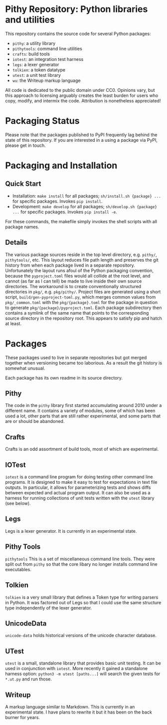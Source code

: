 # Pithy Repository: Python libraries and utilities

This repository contains the source code for several Python packages:
* `pithy`: a utility library
* `pithytools`: command line utilities
* `crafts`: build tools
* `iotest`: an integration test harness
* `legs`: a lexer generator
* `tolkien`: a token datatype
* `utest`: a unit test library
* `wu`: the Writeup markup language

All code is dedicated to the public domain under CC0. Opinions vary, but this approach to licensing arguably creates the least burden for users who copy, modify, and intermix the code. Attribution is nonetheless appreciated!

# Packaging Status

Please note that the packages published to PyPI frequently lag behind the state of this repository. If you are interested in a using a package via PyPI, please get in touch.


# Packaging and Installation

## Quick Start
* Installation: `make install` for all packages; `sh/install.sh {package} ...` for specific packages. Invokes `pip install`.
* Development: `make develop` for all packages; `sh/develop.sh {package} ...` for specific packages. Invokes `pip install -e`.

For these commands, the makefile simply invokes the shell scripts with all package names.

## Details

The various package sources reside in the top level directory, e.g. `pithy/`, `pithytools/`, etc. This layout reduces file path length and preserves the git history from when each package lived in a separate repository. Unfortunately the layout runs afoul of the Python packaging convention, because the `pyproject.toml` files would all collide at the root level, and cannot (as far as I can tell) be made to live inside their own source directories. The workaround is to create conventionally structured directories in `pkg/`, e.g. `pkg/pithy/`. Project files are generated using a short script, `build/gen-pyproject-toml.py`, which merges common values from `pkg/_common.toml` with the `pkg/{package}.toml` for the package in question to generate `pkg/{package}/pyproject.toml`. Each package subdirectory then contains a symlink of the same name that points to the corresponding source directory in the repository root. This appears to satisfy pip and hatch at least.


# Packages

These packages used to live in separate repositories but got merged together when versioning became too laborious. As a result the git history is somewhat unusual.

Each package has its own readme in its source directory.


## Pithy

The code in the `pithy` library first started accumulating around 2010 under a different name. It contains a variety of modules, some of which has been used a lot, other parts that are still rather experimental, and some parts that are or should be abandoned.


## Crafts
Crafts is an odd assortment of build tools, most of which are experimental.


## IOTest
`iotest` is a command line program for doing testing other command line programs. It is designed to make it easy to test for expectations in text file outputs. In particular, it allows for parameterizing tests and shows diffs between expected and actual program output. It can also be used as a harness for running collections of unit tests written with the `utest` library (see below).


## Legs
Legs is a lexer generator. It is currently in an experimental state.


## Pithy Tools
`pithytools` This is a set of miscellaneous command line tools. They were split out from `pithy` so that the core libary no longer installs command line executables.


## Tolkien
`tolkien` is a very small library that defines a Token type for writing parsers in Python. It was factored out of Legs so that I could use the same structure type independently of the lexer generator.


## UnicodeData
`unicode-data` holds historical versions of the unicode character database.


## UTest
`utest` is a small, standalone library that provides basic unit testing. It can be used in conjunction with `iotest`. More recently it gained a standalone harness option: `python3 -m utest [paths...]` will search the given tests for `*.ut.py` and run those.


## Writeup
A markup language similar to Markdown. This is currently in an experimental state. I have plans to rewrite it but it has been on the back burner for years.
